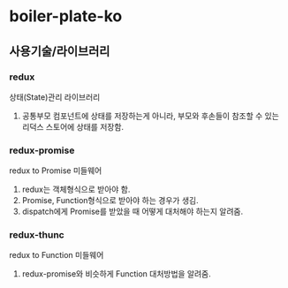 # boiler-plate-ko


## 사용기술/라이브러리
### redux
상태(State)관리 라이브러리
1. 공통부모 컴포넌트에 상태를 저장하는게 아니라, 부모와 후손들이 참조할 수 있는 리덕스 스토어에 상태를 저장함.
### redux-promise
redux to Promise 미들웨어
1. redux는 객체형식으로 받아야 함.
2. Promise, Function형식으로 받아야 하는 경우가 생김.
3. dispatch에게 Promise를 받았을 때 어떻게 대처해야 하는지 알려줌.
### redux-thunc
redux to Function 미들웨어
1. redux-promise와 비슷하게 Function 대처방법을 알려줌.
